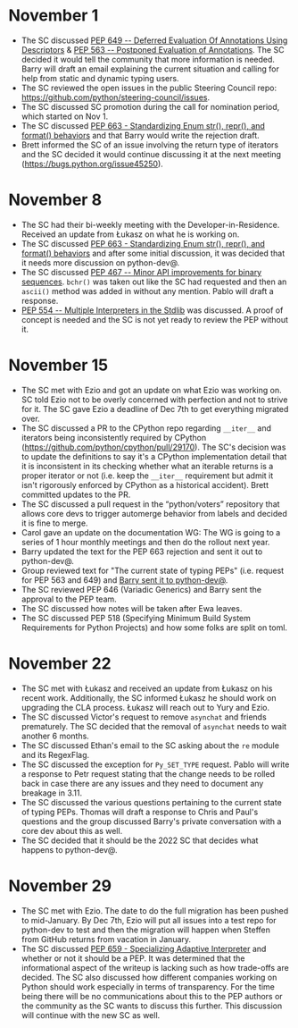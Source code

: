 # November 1

- The SC discussed [PEP 649 -- Deferred Evaluation Of Annotations
  Using Descriptors](https://www.python.org/dev/peps/pep-0649/) & [PEP 563 --
  Postponed Evaluation of
  Annotations](https://www.python.org/dev/peps/pep-0563/). The SC decided it
  would tell the community that more information is needed. Barry will draft
  an email explaining the current situation and calling for help from static
  and dynamic typing users.
- The SC reviewed the open issues in the public Steering Council
  repo: https://github.com/python/steering-council/issues.
- The SC discussed SC promotion during the call for nomination
  period, which started on Nov 1.
- The SC discussed [PEP 663 - Standardizing Enum str(), repr(),
  and format() behaviors](https://www.python.org/dev/peps/pep-0663/) and that
  Barry would write the rejection draft.
- Brett informed the SC of an issue involving the return type of iterators and
  the SC decided it would continue discussing it at the next meeting
  (https://bugs.python.org/issue45250).

# November 8

- The SC had their bi-weekly meeting with the
  Developer-in-Residence. Received an update from Łukasz on what he is working
  on.
- The SC discussed  [PEP 663 - Standardizing Enum str(), repr(),
  and format() behaviors](https://www.python.org/dev/peps/pep-0663/) and after
  some initial discussion, it was decided that it needs more discussion on
  python-dev@.
- The SC discussed [PEP 467 -- Minor API improvements for binary
  sequences](https://www.python.org/dev/peps/pep-0467/). `bchr()` was taken out
  like the SC had requested and then an `ascii()` method was added in without
  any mention. Pablo will draft a response.
- [PEP 554 -- Multiple Interpreters in the
  Stdlib](https://www.python.org/dev/peps/pep-0554/) was discussed. A proof of
  concept is needed and the SC is not yet ready to review the PEP without it.

# November 15

- The SC met with Ezio and got an update on what Ezio was working
  on. SC told Ezio not to be overly concerned with perfection and not to strive
  for it. The SC gave Ezio a deadline of Dec 7th to get everything migrated
  over.
- The SC discussed a PR to the CPython repo regarding `__iter__`
  and iterators being inconsistently required by CPython
  (https://github.com/python/cpython/pull/29170). The SC's decision was to
  update the definitions to say it's a CPython implementation detail that it is
  inconsistent in its checking whether what an iterable returns is a proper
  iterator or not (i.e. keep the `__iter__` requirement but admit it isn't
  rigorously enforced by CPython as a historical accident). Brett committed
  updates to the PR.
- The SC discussed a pull request in the “python/voters”
  repository that allows core devs to trigger automerge behavior from labels
  and decided it is fine to merge.
- Carol gave an update on the documentation WG: The WG is going to a series of
  1 hour monthly meetings and then do the rollout next year.
- Barry updated the text for the PEP 663 rejection and sent it out to python-dev@.
- Group reviewed text for "The current state of typing PEPs" (i.e. request for
  PEP 563 and 649) and [Barry sent it to python-dev@](https://mail.python.org/archives/list/python-dev@python.org/message/VIZEBX5EYMSYIJNDBF6DMUMZOCWHARSO/).
- The SC reviewed PEP 646 (Variadic Generics) and Barry sent the
  approval to the PEP team.
- The SC discussed how notes will be taken after Ewa leaves.
- The SC discussed PEP 518 (Specifying Minimum Build System
  Requirements for Python Projects) and how some folks are split on toml.

# November 22

- The SC met with Łukasz and received an update from Łukasz on
  his recent work. Additionally, the SC informed Łukasz he should work on
  upgrading the CLA process. Łukasz will reach out to Yury and Ezio.
- The SC discussed Victor's request to remove `asynchat` and
  friends prematurely. The SC decided that the removal of `asynchat` needs to
  wait another 6 months.
- The SC discussed Ethan's email to the SC asking about the `re`
  module and its RegexFlag.
- The SC discussed the exception for `Py_SET_TYPE` request. Pablo
  will write a response to Petr request stating that the change needs to be
  rolled back in case there are any issues and they need to document any
  breakage in 3.11.
- The SC discussed the various questions pertaining to the
  current state of typing PEPs. Thomas will draft a response to Chris and
  Paul's questions and the group discussed Barry's private conversation with a
  core dev about this as well.
- The SC decided that it should be the 2022 SC that decides what
  happens to python-dev@.

# November 29

- The SC met with Ezio. The date to do the full migration has
  been pushed to mid-January. By Dec 7th, Ezio will put all issues into a test
  repo for python-dev to test and then the migration will happen when Steffen
  from GitHub returns from vacation in January.
- The SC discussed [PEP 659 - Specializing Adaptive
  Interpreter](https://www.python.org/dev/peps/pep-0659/) and whether or not it
  should be a PEP. It was determined that the informational aspect of the writeup
  is lacking such as how trade-offs are decided. The SC also discussed how different
  companies working on Python should work especially in terms of transparency. For the
  time being there will be no communications about this to the PEP authors or
  the community as the SC wants to discuss this further. This discussion will
  continue with the new SC as well.

